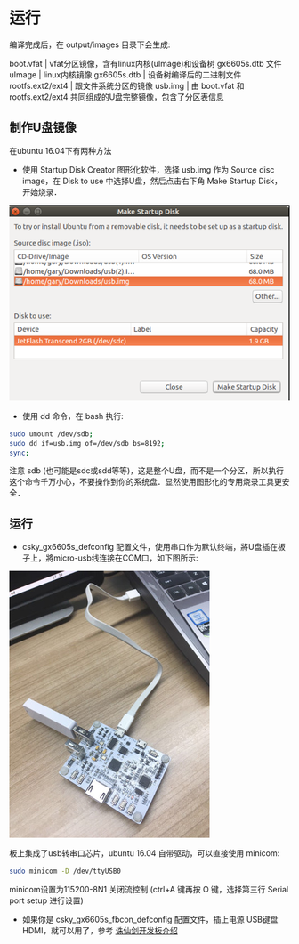 运行
===

编译完成后，在 output/images 目录下会生成:

boot.vfat | vfat分区镜像，含有linux内核(uImage)和设备树 gx6605s.dtb 文件
uImage | linux内核镜像
gx6605s.dtb | 设备树编译后的二进制文件
rootfs.ext2/ext4 | 跟文件系统分区的镜像
usb.img | 由 boot.vfat 和 rootfs.ext2/ext4 共同组成的U盘完整镜像，包含了分区表信息

制作U盘镜像
---
在ubuntu 16.04下有两种方法

* 使用 Startup Disk Creator 图形化软件，选择 usb.img 作为 Source disc image，在 Disk to use 中选择U盘，然后点击右下角 Make Startup Disk，开始烧录．

<img src="/images/prepare_usb_drive.png" alt="uart" />

* 使用 dd 命令，在 bash 执行:

```bash
sudo umount /dev/sdb;
sudo dd if=usb.img of=/dev/sdb bs=8192;
sync;
```

注意 sdb (也可能是sdc或sdd等等)，这是整个U盘，而不是一个分区，所以执行这个命令千万小心，不要操作到你的系统盘．显然使用图形化的专用烧录工具更安全．

运行
---

* csky_gx6605s_defconfig 配置文件，使用串口作为默认终端，將U盘插在板子上，將micro-usb线连接在COM口，如下图所示:

<img src="/images/gx6605s_2.jpg" alt="uart" />

  板上集成了usb转串口芯片，ubuntu 16.04 自带驱动，可以直接使用 minicom:

```bash
sudo minicom -D /dev/ttyUSB0
```
  minicom设置为115200-8N1 关闭流控制 (ctrl+A 键再按 O 键，选择第三行 Serial port setup 进行设置)


* 如果你是 csky_gx6605s_fbcon_defconfig 配置文件，插上电源 USB键盘 HDMI，就可以用了，参考 [诛仙剑开发板介绍](gx6605s.md)
